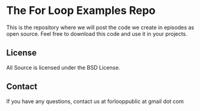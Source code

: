 # The For Loop Examples Repo

This is the repository where we will post the code we create in episodes as open source. Feel free to download this code and use it in your projects.

## License

All Source is licensed under the BSD License.

## Contact

If you have any questions, contact us at forlooppublic at gmail dot com